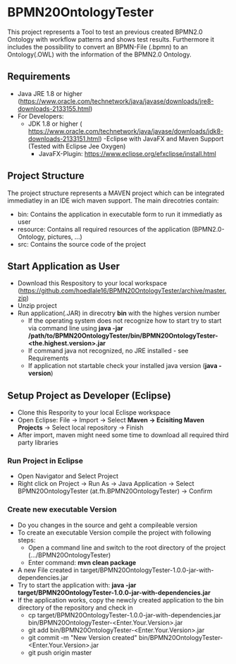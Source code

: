 # BPMN20OntologyTester

This project represents a Tool to test an previous created BPMN2.0 Ontology with workflow patterns and shows test results. 
Furthermore it includes the possibility to convert an BPMN-File (.bpmn) to an Ontology(.OWL) with the information of the BPMN2.0 Ontology.

## Requirements
- Java JRE 1.8 or higher (https://www.oracle.com/technetwork/java/javase/downloads/jre8-downloads-2133155.html)
- For Developers: 
    - JDK 1.8 or higher ( https://www.oracle.com/technetwork/java/javase/downloads/jdk8-downloads-2133151.html)
    -Eclipse with JavaFX and Maven Support (Tested with Eclipse Jee Oxygen)
       - JavaFX-Plugin: https://www.eclipse.org/efxclipse/install.html

## Project Structure
The project structure represents a MAVEN project which can be integrated immediatley in an IDE wich maven support.
The main direcotries contain:
 - bin: Contains the application in executable form to run it immediatly as user
 - resource: Contains all required resources of the application (BPMN2.0-Ontology, pictures, ...)
 - src: Contains the source code of the project

## Start Application as User
 - Download this Respository to your local workspace (https://github.com/hoedlale16/BPMN20OntologyTester/archive/master.zip)
 - Unzip project 
 - Run application(.JAR) in direcotry **bin** with the highes version number
     - If the operating system does not recognize how to start try to start via command line using **java -jar /path/to/BPMN20OntologyTester/bin/BPMN20OntologyTester-<the.highest.version>.jar**
     - If command java not recognized, no JRE installed - see Requirements
     - If application not startable check your installed java version (**java -version**)

## Setup Project as Developer (Eclipse)
 - Clone this Respority to your local Eclispe workspace
 - Open Eclipse: File -> Import -> Select **Maven -> Ecisiting Maven Projects** -> Select local repository -> Finish
 - After import, maven might need some time to download all required third party libraries

### Run Project in Eclipse
 - Open Navigator and Select Project
 - Right click on Project -> Run As -> Java Application -> Select BPMN20OntologyTester (at.fh.BPMN20OntologyTester) -> Confirm
 
### Create new executable Version
  - Do you changes in the source and geht a compileable version
  - To create an executable Version compile the project with following steps:
      - Open a command line and switch to the root directory of the project (.../BPMN20OntologyTester)
      - Enter command: **mvn clean package**
  - A new File created in  target/BPMN20OntologyTester-1.0.0-jar-with-dependencies.jar
  - Try to start the application with: **java -jar  target/BPMN20OntologyTester-1.0.0-jar-with-dependencies.jar**
  - If the application works, copy the newcly created application to the bin directory of the repository and check in
      - cp  target/BPMN20OntologyTester-1.0.0-jar-with-dependencies.jar bin/BPMN20OntologyTester-<Enter.Your.Version>.jar
      - git add bin/BPMN20OntologyTester-<Enter.Your.Version>.jar
      - git commit -m "New Version created" bin/BPMN20OntologyTester-<Enter.Your.Version>.jar
      - git push origin master 
